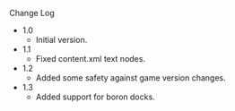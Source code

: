 
Change Log

* 1.0
  - Initial version.
* 1.1
  - Fixed content.xml text nodes.
* 1.2
  - Added some safety against game version changes.
* 1.3
  - Added support for boron docks.